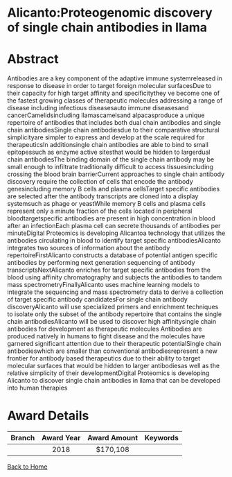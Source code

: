 
Alicanto:Proteogenomic discovery of single chain antibodies in llama
====================================================================

# Abstract


Antibodies are a key component of the adaptive immune systemreleased in response to disease
in order to target foreign molecular surfacesDue to their capacity for high target affinity and
specificitythey ve become one of the fastest growing classes of therapeutic molecules addressing a
range of disease including infectious diseasesauto immune diseasesand cancerCamelidsincluding
llamascamelsand alpacasproduce a unique repertoire of antibodies that includes both dual chain
antibodies and single chain antibodiesSingle chain antibodiesdue to their comparative structural
simplicityare simpler to express and develop at the scale required for therapeuticsIn additionsingle
chain antibodies are able to bind to small epitopessuch as enzyme active sitesthat would be hidden to
largerdual chain antibodiesThe binding domain of the single chain antibody may be small enough to
infiltrate traditionally difficult to access tissuesincluding crossing the blood brain barrierCurrent approaches to single chain antibody discovery require the collection of cells that encode
the antibody genesincluding memory B cells and plasma cellsTarget specific antibodies are selected
after the antibody transcripts are cloned into a display systemsuch as phage or yeastWhile memory
B cells and plasma cells represent only a minute fraction of the cells located in peripheral bloodtargetspecific antibodies are present in high concentration in blood after an infectionEach plasma cell can
secrete thousands of antibodies per minuteDigital Proteomics is developing Alicantoa technology
that utilizes the antibodies circulating in blood to identify target specific antibodiesAlicanto integrates two sources of information about the antibody repertoireFirstAlicanto
constructs a database of potential antigen specific antibodies by performing next generation sequencing
of antibody transcriptsNextAlicanto enriches for target specific antibodies from the blood using
affinity chromatography and subjects the antibodies to tandem mass spectrometryFinallyAlicanto
uses machine learning models to integrate the sequencing and mass spectrometry data to derive a
collection of target specific antibody candidatesFor single chain antibody discoveryAlicanto will use
specialized primers and enrichment techniques to isolate only the subset of the antibody repertoire that
contains the single chain antibodiesAlicanto will be used to discover high affinitysingle chain
antibodies for development as therapeutic molecules Antibodies are produced natively in humans to fight disease and the molecules have garnered
significant attention due to their therapeutic potentialSingle chain antibodieswhich are smaller than
conventional antibodiesrepresent a new frontier for antibody based therapeutics due to their ability to
target molecular surfaces that would be hidden to larger antibodiesas well as the relative simplicity of
their developmentDigital Proteomics is developing Alicanto to discover single chain antibodies in
llama that can be developed into human therapies  

# Award Details

|Branch|Award Year|Award Amount|Keywords|
| :---: | :---: | :---: | :---: |
||2018|$170,108||
  
  


[Back to Home](https://github.com/chrischow/dod_sbir_awards#2384)